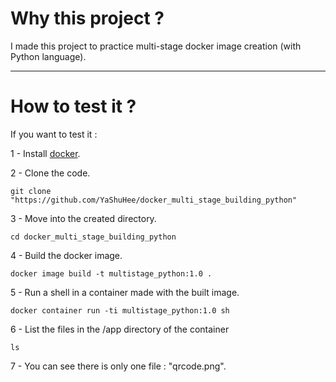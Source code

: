 # Why this project ?

I made this project to practice multi-stage docker image creation (with Python language).

---

# How to test it ?

If you want to test it :

1 - Install [docker](https://docs.docker.com/get-docker/).

2 - Clone the code.
```
git clone "https://github.com/YaShuHee/docker_multi_stage_building_python"
```

3 - Move into the created directory.
```
cd docker_multi_stage_building_python
```

4 - Build the docker image.
```
docker image build -t multistage_python:1.0 .
```

5 - Run a shell in a container made with the built image.
```
docker container run -ti multistage_python:1.0 sh
```

6 - List the files in the /app directory of the container
```
ls
```

7 - You can see there is only one file : "qrcode.png".